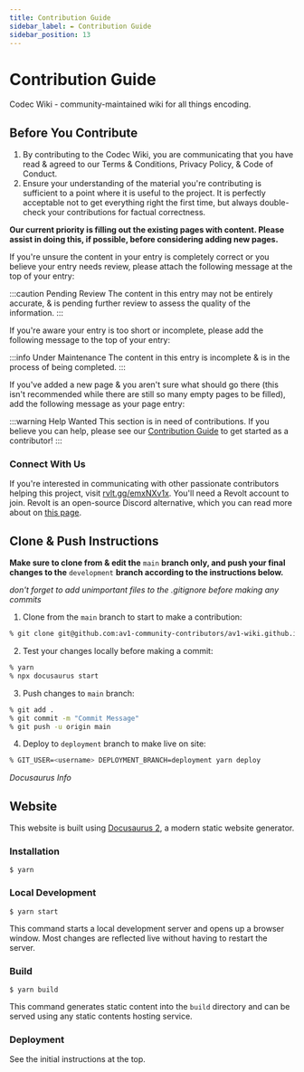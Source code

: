 ```yaml
---
title: Contribution Guide
sidebar_label: ✒️ Contribution Guide
sidebar_position: 13
---
```


# Contribution Guide

Codec Wiki - community-maintained wiki for all things encoding.

## Before You Contribute

1. By contributing to the Codec Wiki, you are communicating that you have read & agreed to our Terms & Conditions, Privacy Policy, & Code of Conduct.
2. Ensure your understanding of the material you're contributing is sufficient to a point where it is useful to the project. It is perfectly acceptable not to get everything right the first time, but always double-check your contributions for factual correctness.

**Our current priority is filling out the existing pages with content. Please assist in doing this, if possible, before considering adding new pages.**

If you're unsure the content in your entry is completely correct or you believe your entry needs review, please attach the following message at the top of your entry:

:::caution Pending Review
The content in this entry may not be entirely accurate, & is pending further review to assess the quality of the information.
:::

If you're aware your entry is too short or incomplete, please add the following message to the top of your entry:

:::info Under Maintenance
The content in this entry is incomplete & is in the process of being completed.
:::

If you've added a new page & you aren't sure what should go there (this isn't recommended while there are still so many empty pages to be filled), add the following message as your page entry:

:::warning Help Wanted
This section is in need of contributions. If you believe you can help, please see our [Contribution Guide](../docs/contribution-guide.md) to get started as a contributor!
:::

### Connect With Us

If you're interested in communicating with other passionate contributors helping this project, visit [rvlt.gg/emxNXv1x](https://rvlt.gg/emxNXv1x). You'll need a Revolt account to join. Revolt is an open-source Discord alternative, which you can read more about on [this page](https://github.com/revoltchat/legal/blob/master/About.md#communication-is-critical).

## Clone & Push Instructions
**Make sure to clone from & edit the** `main` **branch only, and push your final changes to the** `development` **branch according to the instructions below.**

*don't forget to add unimportant files to the .gitignore before making any commits*

1. Clone from the `main` branch to start to make a contribution:
```zsh
% git clone git@github.com:av1-community-contributors/av1-wiki.github.io.git -b main
```

2. Test your changes locally before making a commit:
```zsh
% yarn
% npx docusaurus start
```

3. Push changes to `main` branch:
```zsh
% git add .
% git commit -m "Commit Message"
% git push -u origin main
```

4. Deploy to `deployment` branch to make live on site:
```zsh
% GIT_USER=<username> DEPLOYMENT_BRANCH=deployment yarn deploy
```

*Docusaurus Info*
## Website

This website is built using [Docusaurus 2](https://docusaurus.io/), a modern static website generator.

### Installation

```
$ yarn
```

### Local Development

```
$ yarn start
```

This command starts a local development server and opens up a browser window. Most changes are reflected live without having to restart the server.

### Build

```
$ yarn build
```

This command generates static content into the `build` directory and can be served using any static contents hosting service.

### Deployment

See the initial instructions at the top.